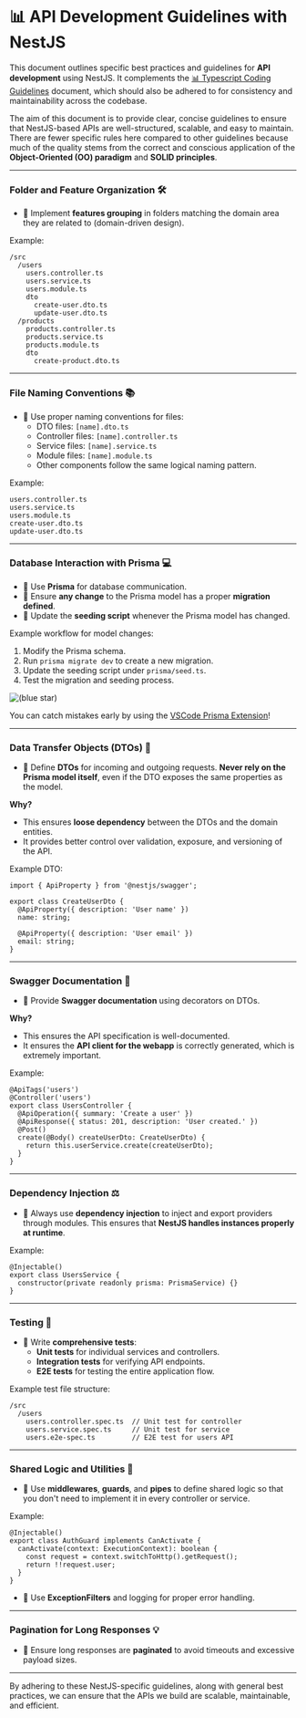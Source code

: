 # 📊 API Development Guidelines with NestJS

This document outlines specific best practices and guidelines for **API development** using NestJS. It complements the [📊 Typescript Coding Guidelines](../development-guidelines/typescript-coding-guidelines.md) document, which should also be adhered to for consistency and maintainability across the codebase.

The aim of this document is to provide clear, concise guidelines to ensure that NestJS-based APIs are well-structured, scalable, and easy to maintain. There are fewer specific rules here compared to other guidelines because much of the quality stems from the correct and conscious application of the **Object-Oriented (OO) paradigm** and **SOLID principles**.

* * *

### Folder and Feature Organization 🛠️

- 🔴 Implement **features grouping** in folders matching the domain area they are related to (domain-driven design).

Example:

```
/src
  /users
    users.controller.ts
    users.service.ts
    users.module.ts
    dto
      create-user.dto.ts
      update-user.dto.ts
  /products
    products.controller.ts
    products.service.ts
    products.module.ts
    dto
      create-product.dto.ts
```

* * *

### File Naming Conventions 📚

- 🔴 Use proper naming conventions for files:
  - DTO files: `[name].dto.ts`
  - Controller files: `[name].controller.ts`
  - Service files: `[name].service.ts`
  - Module files: `[name].module.ts`
  - Other components follow the same logical naming pattern.

Example:

```
users.controller.ts
users.service.ts
users.module.ts
create-user.dto.ts
update-user.dto.ts
```

* * *

### Database Interaction with Prisma 💻

- 🔴 Use **Prisma** for database communication.
- 🔴 Ensure **any change** to the Prisma model has a proper **migration defined**.
- 🔴 Update the **seeding script** whenever the Prisma model has changed.

Example workflow for model changes:

1. Modify the Prisma schema.
2. Run `prisma migrate dev` to create a new migration.
3. Update the seeding script under `prisma/seed.ts`.
4. Test the migration and seeding process.

![(blue star)](https://ingsw24.atlassian.net/wiki/s/983568617/6452/22b46684228f7dfd67aa2db571d580f5e4a63d45/_/images/icons/emoticons/72/1f9d0.png)

 You can catch mistakes early by using the [VSCode Prisma Extension](https://marketplace.visualstudio.com/items?itemName=Prisma.prisma)!

* * *

### Data Transfer Objects (DTOs) 🔄

- 🔴 Define **DTOs** for incoming and outgoing requests. **Never rely on the Prisma model itself**, even if the DTO exposes the same properties as the model.

**Why?**

- This ensures **loose dependency** between the DTOs and the domain entities.
- It provides better control over validation, exposure, and versioning of the API.

Example DTO:

```
import { ApiProperty } from '@nestjs/swagger';

export class CreateUserDto {
  @ApiProperty({ description: 'User name' })
  name: string;

  @ApiProperty({ description: 'User email' })
  email: string;
}
```

* * *

### Swagger Documentation 📏

- 🔴 Provide **Swagger documentation** using decorators on DTOs.

**Why?**

- This ensures the API specification is well-documented.
- It ensures the **API client for the webapp** is correctly generated, which is extremely important.

Example:

```
@ApiTags('users')
@Controller('users')
export class UsersController {
  @ApiOperation({ summary: 'Create a user' })
  @ApiResponse({ status: 201, description: 'User created.' })
  @Post()
  create(@Body() createUserDto: CreateUserDto) {
    return this.userService.create(createUserDto);
  }
}
```

* * *

### Dependency Injection ⚖️

- 🔴 Always use **dependency injection** to inject and export providers through modules. This ensures that **NestJS handles instances properly at runtime**.

Example:

```
@Injectable()
export class UsersService {
  constructor(private readonly prisma: PrismaService) {}
}
```

* * *

### Testing 🌟

- 🔴 Write **comprehensive tests**:
  - **Unit tests** for individual services and controllers.
  - **Integration tests** for verifying API endpoints.
  - **E2E tests** for testing the entire application flow.

Example test file structure:

```
/src
  /users
    users.controller.spec.ts  // Unit test for controller
    users.service.spec.ts     // Unit test for service
    users.e2e-spec.ts         // E2E test for users API
```

* * *

### Shared Logic and Utilities 🔧

- 🔴 Use **middlewares**, **guards**, and **pipes** to define shared logic so that you don't need to implement it in every controller or service.

Example:

```
@Injectable()
export class AuthGuard implements CanActivate {
  canActivate(context: ExecutionContext): boolean {
    const request = context.switchToHttp().getRequest();
    return !!request.user;
  }
}
```

- 🔴 Use **ExceptionFilters** and logging for proper error handling.

* * *

### Pagination for Long Responses 💡

- 🔴 Ensure long responses are **paginated** to avoid timeouts and excessive payload sizes.

* * *

By adhering to these NestJS-specific guidelines, along with general best practices, we can ensure that the APIs we build are scalable, maintainable, and efficient.